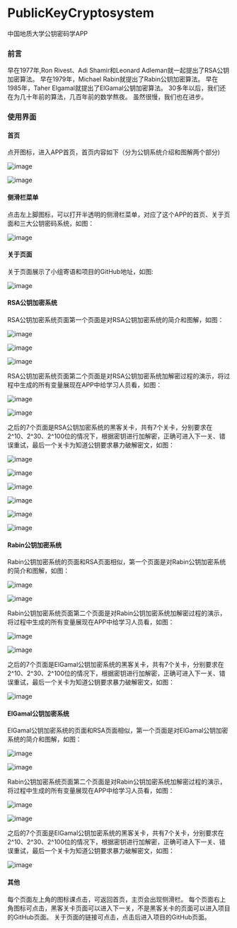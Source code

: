# PublicKeyCryptosystem
中国地质大学公钥密码学APP

### 前言
早在1977年,Ron Rivest、Adi Shamir和Leonard Adleman就一起提出了RSA公钥加密算法。
早在1979年，Michael Rabin就提出了Rabin公钥加密算法。
早在1985年，Taher Elgamal就提出了ElGamal公钥加密算法。
30多年以后，我们还在为几十年前的算法，几百年前的数学熬夜。
虽然很慢，我们也在进步。

### 使用界面
#### 首页
点开图标，进入APP首页，首页内容如下（分为公钥系统介绍和图解两个部分)

![image](https://github.com/franciumzh/PublicKeyCryptosystem/blob/master/images/1.png)

![image](https://github.com/franciumzh/PublicKeyCryptosystem/blob/master/images/2.png)

#### 侧滑栏菜单
点击左上脚图标，可以打开半透明的侧滑栏菜单，对应了这个APP的首页、关于页面和三大公钥密码系统，如图：

![image](https://github.com/franciumzh/PublicKeyCryptosystem/blob/master/images/3.png)
 
#### 关于页面
关于页面展示了小组寄语和项目的GitHub地址，如图:

![image](https://github.com/franciumzh/PublicKeyCryptosystem/blob/master/images/4.png)
 
#### RSA公钥加密系统
RSA公钥加密系统页面第一个页面是对RSA公钥加密系统的简介和图解，如图：
  
![image](https://github.com/franciumzh/PublicKeyCryptosystem/blob/master/images/5.png)

![image](https://github.com/franciumzh/PublicKeyCryptosystem/blob/master/images/6.png)

![image](https://github.com/franciumzh/PublicKeyCryptosystem/blob/master/images/7.png)
 
RSA公钥加密系统页面第二个页面是对RSA公钥加密系统加解密过程的演示，将过程中生成的所有变量展现在APP中给学习人员看，如图：
  
![image](https://github.com/franciumzh/PublicKeyCryptosystem/blob/master/images/8.png)

![image](https://github.com/franciumzh/PublicKeyCryptosystem/blob/master/images/9.png)

之后的7个页面是RSA公钥加密系统的黑客关卡，共有7个关卡，分别要求在2^10、2^30、2^100位的情况下，根据密钥进行加解密，正确可进入下一关、错误重试，最后一个关卡为知道公钥要求暴力破解密文，如图：
  
![image](https://github.com/franciumzh/PublicKeyCryptosystem/blob/master/images/10.png)

![image](https://github.com/franciumzh/PublicKeyCryptosystem/blob/master/images/11.png)

![image](https://github.com/franciumzh/PublicKeyCryptosystem/blob/master/images/12.png)

![image](https://github.com/franciumzh/PublicKeyCryptosystem/blob/master/images/13.png)

![image](https://github.com/franciumzh/PublicKeyCryptosystem/blob/master/images/14.png)

![image](https://github.com/franciumzh/PublicKeyCryptosystem/blob/master/images/15.png)

#### Rabin公钥加密系统
Rabin公钥加密系统的页面和RSA页面相似，第一个页面是对Rabin公钥加密系统的简介和图解，如图：

![image](https://github.com/franciumzh/PublicKeyCryptosystem/blob/master/images/16.png)

![image](https://github.com/franciumzh/PublicKeyCryptosystem/blob/master/images/17.png)
  
Rabin公钥加密系统页面第二个页面是对Rabin公钥加密系统加解密过程的演示，将过程中生成的所有变量展现在APP中给学习人员看，如图：

![image](https://github.com/franciumzh/PublicKeyCryptosystem/blob/master/images/18.png)

![image](https://github.com/franciumzh/PublicKeyCryptosystem/blob/master/images/19.png)

之后的7个页面是ElGamal公钥加密系统的黑客关卡，共有7个关卡，分别要求在2^10、2^30、2^100位的情况下，根据密钥进行加解密，正确可进入下一关、错误重试，最后一个关卡为知道公钥要求暴力破解密文，如图：

![image](https://github.com/franciumzh/PublicKeyCryptosystem/blob/master/images/20.png)
 
#### ElGamal公钥加密系统
ElGamal公钥加密系统的页面和RSA页面相似，第一个页面是对ElGamal公钥加密系统的简介和图解，如图：

![image](https://github.com/franciumzh/PublicKeyCryptosystem/blob/master/images/21.png)

![image](https://github.com/franciumzh/PublicKeyCryptosystem/blob/master/images/22.png)

Rabin公钥加密系统页面第二个页面是对Rabin公钥加密系统加解密过程的演示，将过程中生成的所有变量展现在APP中给学习人员看，如图：

![image](https://github.com/franciumzh/PublicKeyCryptosystem/blob/master/images/23.png)

![image](https://github.com/franciumzh/PublicKeyCryptosystem/blob/master/images/24.png)

之后的7个页面是ElGamal公钥加密系统的黑客关卡，共有7个关卡，分别要求在2^10、2^30、2^100位的情况下，根据密钥进行加解密，正确可进入下一关、错误重试，最后一个关卡为知道公钥要求暴力破解密文，如图：

![image](https://github.com/franciumzh/PublicKeyCryptosystem/blob/master/images/25.png)

#### 其他
每个页面左上角的图标课点击，可返回首页，主页会出现侧滑栏。
每个页面右上角图标可点击，黑客关卡页面可以进入下一关，不是黑客关卡的页面可以进入项目的GitHub页面。
关于页面的链接可点击，点击后进入项目的GitHub页面。

